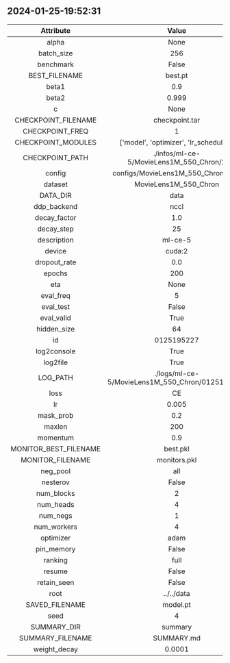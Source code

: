 
## 2024-01-25-19:52:31 


|  Attribute   |   Value   |
| :-------------: | :-----------: |
|  alpha  |   None    |
|  batch_size  |   256    |
|  benchmark  |   False    |
|  BEST_FILENAME  |   best.pt    |
|  beta1  |   0.9    |
|  beta2  |   0.999    |
|  c  |   None    |
|  CHECKPOINT_FILENAME  |   checkpoint.tar    |
|  CHECKPOINT_FREQ  |   1    |
|  CHECKPOINT_MODULES  |   ['model', 'optimizer', 'lr_scheduler']    |
|  CHECKPOINT_PATH  |   ./infos/ml-ce-5/MovieLens1M_550_Chron/2    |
|  config  |   configs/MovieLens1M_550_Chron.yaml    |
|  dataset  |   MovieLens1M_550_Chron    |
|  DATA_DIR  |   data    |
|  ddp_backend  |   nccl    |
|  decay_factor  |   1.0    |
|  decay_step  |   25    |
|  description  |   ml-ce-5    |
|  device  |   cuda:2    |
|  dropout_rate  |   0.0    |
|  epochs  |   200    |
|  eta  |   None    |
|  eval_freq  |   5    |
|  eval_test  |   False    |
|  eval_valid  |   True    |
|  hidden_size  |   64    |
|  id  |   0125195227    |
|  log2console  |   True    |
|  log2file  |   True    |
|  LOG_PATH  |   ./logs/ml-ce-5/MovieLens1M_550_Chron/0125195227    |
|  loss  |   CE    |
|  lr  |   0.005    |
|  mask_prob  |   0.2    |
|  maxlen  |   200    |
|  momentum  |   0.9    |
|  MONITOR_BEST_FILENAME  |   best.pkl    |
|  MONITOR_FILENAME  |   monitors.pkl    |
|  neg_pool  |   all    |
|  nesterov  |   False    |
|  num_blocks  |   2    |
|  num_heads  |   4    |
|  num_negs  |   1    |
|  num_workers  |   4    |
|  optimizer  |   adam    |
|  pin_memory  |   False    |
|  ranking  |   full    |
|  resume  |   False    |
|  retain_seen  |   False    |
|  root  |   ../../data    |
|  SAVED_FILENAME  |   model.pt    |
|  seed  |   4    |
|  SUMMARY_DIR  |   summary    |
|  SUMMARY_FILENAME  |   SUMMARY.md    |
|  weight_decay  |   0.0001    |
